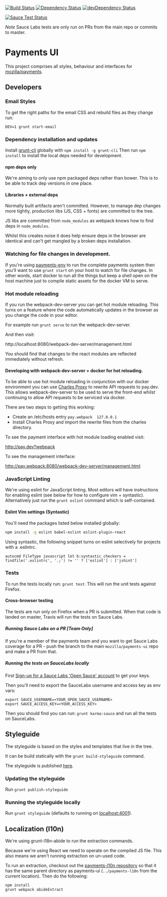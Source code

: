 [![Build Status](https://travis-ci.org/mozilla/payments-ui.svg)](https://travis-ci.org/mozilla/payments-ui)
[![Dependency Status](https://david-dm.org/mozilla/payments-ui.svg)](https://david-dm.org/mozilla/payments-ui)
[![devDependency Status](https://david-dm.org/mozilla/payments-ui/dev-status.svg)](https://david-dm.org/mozilla/payments-ui#info=devDependencies)

[![Sauce Test Status](https://saucelabs.com/browser-matrix/moz-payments-ui.svg)](https://saucelabs.com/u/moz-payments-ui)

*Note* Sauce Labs tests are only run on PRs from the main repo or commits to master.

# Payments UI

This project comprises all styles, behaviour and interfaces for
[mozilla/payments](https://github.com/mozilla/payments).

## Developers

### Email Styles

To get the right paths for the email CSS and rebuild files as they change run:

```
DEV=1 grunt start-email
```

### Dependency installation and updates

Install [grunt-cli](http://gruntjs.com/)
globally with `npm install -g grunt-cli`
Then run `npm install` to install the local deps needed for development.


#### npm deps only

We're aiming to only use npm packaged deps rather than bower. This is to be able to
track dep versions in one place.

#### Libraries + external deps

Normally built artifacts aren't committed. However, to manage dep changes more
tightly, production libs (JS, CSS + fonts) are committed to the tree.

JS libs are committed from `node_modules` as webpack knows how to find deps in
`node_modules`.

Whilst this creates noise it does help ensure deps in the browser
are identical and can't get mangled by a broken deps installation.

### Watching for file changes in development.

If you're using [payments-env](https://github.com/mozilla/payments-env/)
to run the complete payments system then you'll want to use
`grunt start` on your host to watch for file changes.
In other words, start docker to run all the things but keep a shell open
on the host machine just to compile static assets for the docker VM to serve.

### Hot module reloading

If you run the webpack-dev-server you can get hot module reloading. This turns
on a feature where the code automatically updates in the browser as you change
the code in your editor.

For example run `grunt serve` to run the webpack-dev-server.

And then visit:

http://localhost:8080/webpack-dev-server/management.html

You should find that changes to the react modules are reflected immediately without
refresh.

#### Developing with webpack-dev-server + docker for hot reloading.

To be able to use hot module reloading in conjunction with our docker environment
you can use [Charles Proxy](http://www.charlesproxy.com/) to rewrite API requests
to pay.dev. This allows webpack-dev-server to be used to serve the front-end whilst
continuing to allow API requests to be serviced via docker.

There are two steps to getting this working:

* Create an /etc/hosts entry `pay.webpack  127.0.0.1`
* Install Charles Proxy and import the rewrite files from the charles directory.

To see the payment interface with hot module loading enabled visit:

http://pay.dev?webpack

To see the management interface:

http://pay.webpack:8080/webpack-dev-server/management.html

### JavaScript Linting

We're using eslint for JavaScript linting. Most editors will have instructions for
enabling eslint (see below for how to configure vim + syntastic). Alternatively
just run the `grunt eslint` command which is self-contained.

#### Eslint Vim settings (Syntastic)

You'll need the packages listed below installed globally:

```sh
npm install -g eslint babel-eslint eslint-plugin-react
```

Using syntastic, the following snippet turns on eslint selectively for projects with a .eslintrc.

```vim
autocmd FileType javascript let b:syntastic_checkers = findfile('.eslintrc', '.;') != '' ? ['eslint'] : ['jshint']
```

### Tests

To run the tests locally run: `grunt test`. This will run the unit tests
against Firefox.

#### Cross-browser testing

The tests are run only on Firefox when a PR is submitted. When that code is
landed on master, Travis will run the tests on Sauce Labs.

##### Running Sauce Labs on a PR [Team Only]

If you're a member of the payments team and you want to get Sauce Labs coverage
for a PR - push the branch to the main `mozilla/payments-ui` repo and make a PR
from that.

##### Running the tests on SauceLabs locally

First [Sign-up for a Sauce Labs 'Open Sauce' account](https://saucelabs.com/opensauce/)
to get your keys.

Then you'll need to export the SauceLabs username and access key as env vars:

```shell
export SAUCE_USERNAME=<YOUR_OPEN_SAUCE_USERNAME>
export SAUCE_ACCESS_KEY=<YOUR_ACCESS_KEY>
```

Then you should find you can run: `grunt karma:sauce` and run all the tests on SauceLabs.

## Styleguide

The styleguide is based on the styles and templates that live in the tree.

It can be build statically with the `grunt build-styleguide` command.

The styleguide is published [here](http://mozilla.github.io/payments-ui/).

### Updating the styleguide

Run `grunt publish-styleguide`

### Running the styleguide locally

Run `grunt styleguide` (defaults to running on [localhost:4001](http://localhost:4001)).

## Localization (l10n)

We're using grunt-i18n-abide to run the extraction commands.

Because we're using React we need to operate on the compiled JS file. This also means we aren't running extraction
on un-used code.

To run an extraction, checkout out the [payments-l10n repository](https://github.com/mozilla/payments-l10n/) so that it has the same parent directory as payments-ui (`../payments-l10n` from the current location). Then do the following:

```
npm install
grunt webpack abideExtract
```
